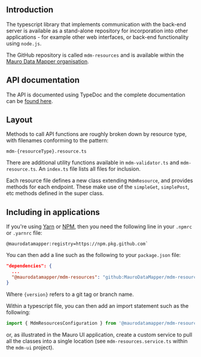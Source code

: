 ## Introduction

The typescript library that implements communication with the back-end server is available as a stand-alone repository for incorporation into 
other applications - for example other web interfaces, or back-end functionality using `node.js`.  

The GitHub repository is called `mdm-resources` and is available within the [Mauro Data Mapper organisation](https://github.com/MauroDataMapper).


## API documentation

The API is documented using TypeDoc and the complete documentation can be [found here](./typedoc/index.html).

## Layout

Methods to call API functions are roughly broken down by resource type, with filenames conforming to the pattern:

`mdm-{resourceType}.resource.ts`

There are additional utility functions available in `mdm-validator.ts` and `mdm-resource.ts`.  An `index.ts` file lists all files for inclusion.

Each resource file defines a new class extending `MdmResource`, and provides methods for each endpoint.  These make use of the `simpleGet`, 
`simplePost`, etc methods defined in the super class.

## Including in applications

If you're using [Yarn](https://yarnpkg.com) or [NPM](https://www.npmjs.com), then you need the following line in your `.npmrc` or `.yarnrc` file:

```
@maurodatamapper:registry=https://npm.pkg.github.com`
```

You can then add a line such as the following to your `package.json` file:

```json
"dependencies": {
  ...  
  "@maurodatamapper/mdm-resources": "github:MauroDataMapper/mdm-resources#{version}"
}
```

Where `{version}` refers to a git tag or branch name.  

Within a typescript file, you can then add an import statement such as the following:

```typescript
import { MdmResourcesConfiguration } from '@maurodatamapper/mdm-resources';
```

or, as illustrated in the Mauro UI application, create a custom service to pull all the classes into a single location (see 
`mdm-resources.service.ts` within the `mdm-ui` project). 
